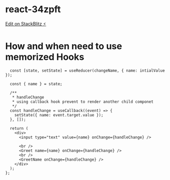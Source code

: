 # react-34zpft

[Edit on StackBlitz ⚡️](https://stackblitz.com/edit/react-34zpft)

# How and when need to use memorized Hooks

```const App = ({ intialValue = 'Anshuk' }) => {
  const [state, setState] = useReducer(changeName, { name: intialValue });

  const { name } = state;

  /**
   * handleChange
   * using callback hook prevent to render another child componet
   */
  const handleChange = useCallback((event) => {
    setState({ name: event.target.value });
  }, []);

  return (
    <div>
      <input type="text" value={name} onChange={handleChange} />

      <br />
      <Greet name={name} onChange={handleChange} />
      <br />
      <GreetName onChange={handleChange} />
    </div>
  );
};
